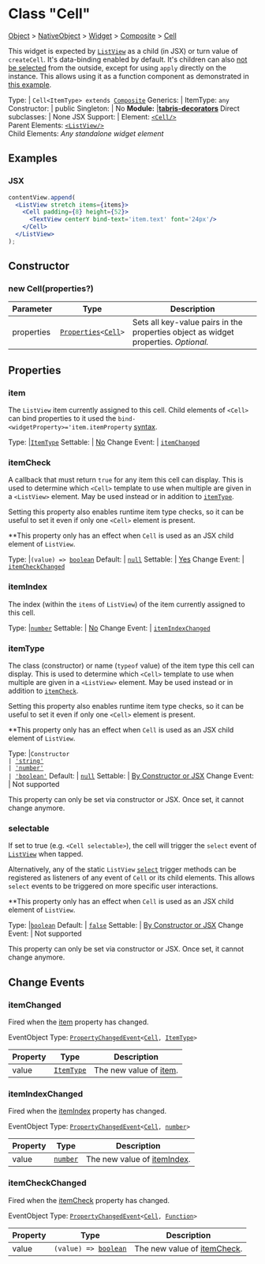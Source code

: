 ---
---
# Class "Cell"

<a href="https://developer.mozilla.org/en-US/docs/Web/JavaScript/Reference/Global_Objects/Object" title="View &quot;Object&quot; on MDN">Object</a> > <a href="NativeObject.html" title="NativeObject Class Reference">NativeObject</a> > <a href="Widget.html" title="Widget Class Reference">Widget</a> > <a href="Composite.html" title="Composite Class Reference">Composite</a> > <a href="#" >Cell</a>

This widget is expected by [`ListView`](./ListView.md) as a child (in JSX) or turn value of `createCell`. It's data-binding enabled by default. It's children can also [not be selected](../selector.md#encapsulation) from the outside, except for using `apply` directly on the instance. This allows using it as a function component as demonstrated in [this example](https://github.com/eclipsesource/tabris-decorators/tree/v3.10.0/examples/listview-cells-js).


Type: | <code style="white-space: nowrap">Cell&lt;ItemType&gt; extends <a href="Composite.html" title="Composite Class Reference">Composite</a></code>
Generics: | <span id="generics">ItemType: <code style="white-space: nowrap"><a title="Literally any JavaScript value">any</a></code><br/></span>
Constructor: | public
Singleton: | No
**Module:** |<a href="https://www.npmjs.com/package/tabris-decorators" >**tabris-decorators**</a>
Direct subclasses: | None
JSX Support: | Element: <code style="white-space: nowrap"><a href="#" >&lt;Cell/&gt;</a></code><br/>Parent Elements: <code style="white-space: nowrap"><a href="ListView.html" title="ListView Class Reference">&lt;ListView/&gt;</a></code><br/>Child Elements: *Any standalone widget element*<br/>

## Examples
### JSX


```jsx
contentView.append(
  <ListView stretch items={items}>
    <Cell padding={8} height={52}>
      <TextView centerY bind-text='item.text' font='24px'/>
    </Cell>
  </ListView>
);
```


## Constructor

### new Cell(properties?)

Parameter|Type|Description
-|-|-
properties | <code style="white-space: nowrap"><a href="Widget.html#propertieswidget" title="Widget Class Type">Properties</a>&lt;<a href="#" >Cell</a>&gt;</code> | Sets all key-value pairs in the properties object as widget properties. *Optional.*

## Properties

### item


The `ListView` item currently assigned to this cell. Child elements of `<Cell>` can bind properties to it used the `bind-<widgetProperty>='item.itemProperty` [syntax](../databinding/@component#one-way-bindings).

Type: |<code style="white-space: nowrap"><a href="#generics" title="Generic Parameter&quot;ItemType&quot;">ItemType</a></code>
Settable: | <a href="../widget-basics.html#widget-properties" >No</a>
Change Event: | [`itemChanged`](#itemchanged)




### itemCheck


A callback that must return `true` for any item this cell can display. This is used to determine which `<Cell>` template to use when multiple are given in a `<ListView>` element. May be used instead or in addition to [`itemType`](#itemtype).

Setting this property also enables runtime item type checks, so it can be useful to set it even if only one `<Cell>` element is present.

**This property only has an effect when `Cell` is used as an JSX child element of `ListView`.

Type: |<code style="white-space: nowrap">(<a title="Literally any JavaScript value">value</a>) => <a href="https://developer.mozilla.org/en-US/docs/Web/JavaScript/Data_structures#boolean_type" title="View &quot;boolean&quot; on MDN">boolean</a></code>
Default: | <code style="white-space: nowrap"><a href="https://developer.mozilla.org/en-US/docs/Web/JavaScript/Data_structures#string_type" title="View &quot;string&quot; on MDN">null</a></code>
Settable: | <a href="../widget-basics.html#widget-properties" >Yes</a>
Change Event: | [`itemCheckChanged`](#itemcheckchanged)




### itemIndex


The index (within the `items` of `ListView`) of the item currently assigned to this cell.

Type: |<code style="white-space: nowrap"><a href="https://developer.mozilla.org/en-US/docs/Web/JavaScript/Data_structures#number_type" title="View &quot;number&quot; on MDN">number</a></code>
Settable: | <a href="../widget-basics.html#widget-properties" >No</a>
Change Event: | [`itemIndexChanged`](#itemindexchanged)




### itemType


The class (constructor) or name (`typeof` value) of the item type this cell can display. This is used to determine which `<Cell>` template to use when multiple are given in a `<ListView>` element. May be used instead or in addition to [`itemCheck`](#itemcheck).

Setting this property also enables runtime item type checks, so it can be useful to set it even if only one `<Cell>` element is present.

**This property only has an effect when `Cell` is used as an JSX child element of `ListView`.

Type: |<code style="white-space: nowrap">Constructor<br/>&#124; <a href="https://developer.mozilla.org/en-US/docs/Web/JavaScript/Data_structures#string_type" title="View &quot;string&quot; on MDN">'string'</a><br/>&#124; <a href="https://developer.mozilla.org/en-US/docs/Web/JavaScript/Data_structures#string_type" title="View &quot;string&quot; on MDN">'number'</a><br/>&#124; <a href="https://developer.mozilla.org/en-US/docs/Web/JavaScript/Data_structures#string_type" title="View &quot;string&quot; on MDN">'boolean'</a></code>
Default: | <code style="white-space: nowrap"><a href="https://developer.mozilla.org/en-US/docs/Web/JavaScript/Data_structures#string_type" title="View &quot;string&quot; on MDN">null</a></code>
Settable: | <a href="../widget-basics.html#widget-properties" >By Constructor or JSX</a>
Change Event: | Not supported




This property can only be set via constructor or JSX. Once set, it cannot change anymore.



### selectable


If set to true (e.g. `<Cell selectable>`), the cell will trigger the `select` event of [`ListView`](./ListView.md) when tapped.

Alternatively, any of the static `ListView` [`select`](./ListView.md#selectprimaryev) trigger methods can be registered as listeners of any event of `Cell` or its child elements. This allows `select` events to be triggered on more specific user interactions.

**This property only has an effect when `Cell` is used as an JSX child element of `ListView`.

Type: |<code style="white-space: nowrap"><a href="https://developer.mozilla.org/en-US/docs/Web/JavaScript/Data_structures#boolean_type" title="View &quot;boolean&quot; on MDN">boolean</a></code>
Default: | <code style="white-space: nowrap"><a href="https://developer.mozilla.org/en-US/docs/Web/JavaScript/Data_structures#string_type" title="View &quot;string&quot; on MDN">false</a></code>
Settable: | <a href="../widget-basics.html#widget-properties" >By Constructor or JSX</a>
Change Event: | Not supported




This property can only be set via constructor or JSX. Once set, it cannot change anymore.




## Change Events

### itemChanged

Fired when the [item](#item) property has changed.

EventObject Type: <code style="white-space: nowrap"><a href="ChangeListeners.html#propertychangedeventtargettype-valuetype" title="ChangeListeners Class Type">PropertyChangedEvent</a>&lt;<a href="#" >Cell</a>, <a href="#generics" title="Generic Parameter&quot;ItemType&quot;">ItemType</a>&gt;</code>

Property|Type|Description
-|-|-
value | <code style="white-space: nowrap"><a href="#generics" title="Generic Parameter&quot;ItemType&quot;">ItemType</a></code> | The new value of [item](#item).

### itemIndexChanged

Fired when the [itemIndex](#itemindex) property has changed.

EventObject Type: <code style="white-space: nowrap"><a href="ChangeListeners.html#propertychangedeventtargettype-valuetype" title="ChangeListeners Class Type">PropertyChangedEvent</a>&lt;<a href="#" >Cell</a>, <a href="https://developer.mozilla.org/en-US/docs/Web/JavaScript/Data_structures#number_type" title="View &quot;number&quot; on MDN">number</a>&gt;</code>

Property|Type|Description
-|-|-
value | <code style="white-space: nowrap"><a href="https://developer.mozilla.org/en-US/docs/Web/JavaScript/Data_structures#number_type" title="View &quot;number&quot; on MDN">number</a></code> | The new value of [itemIndex](#itemindex).

### itemCheckChanged

Fired when the [itemCheck](#itemcheck) property has changed.

EventObject Type: <code style="white-space: nowrap"><a href="ChangeListeners.html#propertychangedeventtargettype-valuetype" title="ChangeListeners Class Type">PropertyChangedEvent</a>&lt;<a href="#" >Cell</a>, <a href="https://developer.mozilla.org/en-US/docs/Web/JavaScript/Reference/Global_Objects/Function" title="View &quot;Function&quot; on MDN">Function</a>&gt;</code>

Property|Type|Description
-|-|-
value | <code style="white-space: nowrap">(<a title="Literally any JavaScript value">value</a>) => <a href="https://developer.mozilla.org/en-US/docs/Web/JavaScript/Data_structures#boolean_type" title="View &quot;boolean&quot; on MDN">boolean</a></code> | The new value of [itemCheck](#itemcheck).


